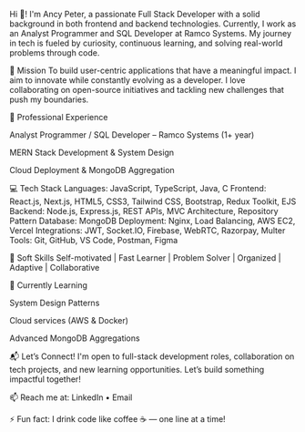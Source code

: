 Hi 👋! I'm Ancy Peter, a passionate Full Stack Developer with a solid background in both frontend and backend technologies. Currently, I work as an Analyst Programmer and SQL Developer at Ramco Systems. My journey in tech is fueled by curiosity, continuous learning, and solving real-world problems through code.

🚀 Mission
To build user-centric applications that have a meaningful impact. I aim to innovate while constantly evolving as a developer. I love collaborating on open-source initiatives and tackling new challenges that push my boundaries.

💼 Professional Experience

Analyst Programmer / SQL Developer – Ramco Systems (1+ year)

MERN Stack Development & System Design

Cloud Deployment & MongoDB Aggregation

💻 Tech Stack
Languages: JavaScript, TypeScript, Java, C
Frontend: React.js, Next.js, HTML5, CSS3, Tailwind CSS, Bootstrap, Redux Toolkit, EJS
Backend: Node.js, Express.js, REST APIs, MVC Architecture, Repository Pattern
Database: MongoDB
Deployment: Nginx, Load Balancing, AWS EC2, Vercel
Integrations: JWT, Socket.IO, Firebase, WebRTC, Razorpay, Multer
Tools: Git, GitHub, VS Code, Postman, Figma

🧠 Soft Skills
Self-motivated | Fast Learner | Problem Solver | Organized | Adaptive | Collaborative

🌱 Currently Learning

System Design Patterns

Cloud services (AWS & Docker)

Advanced MongoDB Aggregations

📬 Let’s Connect!
I'm open to full-stack development roles, collaboration on tech projects, and new learning opportunities. Let’s build something impactful together!

📫 Reach me at:
LinkedIn • Email

⚡ Fun fact: I drink code like coffee ☕ — one line at a time!
